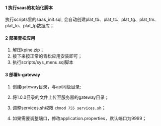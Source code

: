 #### 1  执行saas的初始化脚本

执行scripts里的saas_init.sql, 会自动创建plat_tb、plat_tc、plat_tg、plat_tm、plat_to、plat_tp数据库；



#### 2 部署青松应用

1. 解压kpine.zip；
2. 接下来按正常的青松应用安装即可；
3. 执行scripts/sys_menu.sql脚本



#### 3 部署k-gateway

1. 创建gateway目录，与api同级目录;

2. 将1.0.0目录的文件上传至服务器的gateway目录；

3. 调整services.sh权限 `chmod 755 services.sh`；

4. 如果需要调整端口，修改application.properties，默认端口为9999；

   
